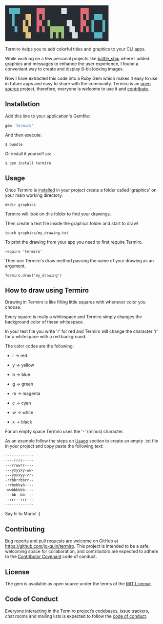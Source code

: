 ![logo](logo.png)

Termiro helps you to add colorful titles and graphics to your CLI apps.

While working on a few personal projects like [battle_ship](https://github.com/jo-quin/battle_ship) where I added graphics and messages to enhance the user experience, I found a convenient way to create and display 8-bit looking images.

Now I have extracted this code into a Ruby Gem which makes it easy to use in future apps and easy to share with the community.
Termiro is an [open source](#license) project, therefore, everyone is welcome to use it and [contribute](#contributing).

## Installation

Add this line to your application's Gemfile:

```ruby
gem 'termiro'
```

And then execute:

    $ bundle

Or install it yourself as:

    $ gem install termiro

## Usage

Once Termiro is [installed](#installation) in your project create a folder called 'graphics' on your main working directory.

```
mkdir graphics
```

Termiro will look on this folder to find your drawings.

Then create a text file inside the graphics folder and start to draw!

```
touch graphics/my_drawing.txt
```

To print the drawing from your app you need to first require Termiro.

```
require 'termiro'
```

Then use Termiro's draw method passing the name of your drawing as an argument.

```
Termiro.draw('my_drawing')
``` 

## How to draw using Termiro

Drawing in Termiro is like filling little squares with whenever color you choose.

Every square is really a whitespace and Termiro simply changes the background color of these whitespace.

In your text file you write 'r' for red and Termiro will change the character 'r' for a whitespace with a red background.

The color codes are the following:

- r -> red

- y -> yellow

- b -> blue

- g -> green

- m -> magenta

- c -> cyan

- w -> white

- x -> black

For an empty space Termiro uses the '-' (minus) character.

As an example follow the steps on [Usage](#usage) section to create an empty .txt file in your project and copy paste the following text:

```
-------------
----rrrr-----
---rrwwrr----
---yxyyxy-ww-
---yyxxyy-rr-
-rrbbrrbbrr--
-rrbybbyb----
-wwbbbbbb----
---bb--bb----
--rrr--rrr---
-------------
```

Say hi to Mario! :)


## Contributing

Bug reports and pull requests are welcome on GitHub at https://github.com/jo-quin/termiro. This project is intended to be a safe, welcoming space for collaboration, and contributors are expected to adhere to the [Contributor Covenant](http://contributor-covenant.org) code of conduct.

## License

The gem is available as open source under the terms of the [MIT License](https://opensource.org/licenses/MIT).

## Code of Conduct

Everyone interacting in the Termiro project’s codebases, issue trackers, chat rooms and mailing lists is expected to follow the [code of conduct](https://github.com/jo-quin/termiro/blob/master/CODE_OF_CONDUCT.md).
